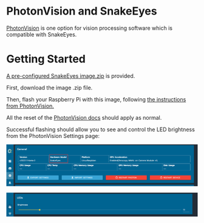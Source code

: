# PhotonVision and SnakeEyes

[PhotonVision](https://photonvision.org) is one option for vision processing software which is compatible with SnakeEyes.

# Getting Started

[A pre-configured SnakeEyes image.zip](https://github.com/PlayingWithFusion/SnakeEyesDocs/releases/latest) is provided. 

First, download the image .zip file.

Then, flash your Raspberry Pi with this image, following [the instructions from PhotonVision.](https://docs.photonvision.org/en/latest/docs/getting-started/installation/coprocessor-image.html#raspberry-pi-installation)

All the reset of the [PhotonVision docs](https://docs.photonvision.org/en/latest/index.html) should apply as normal.

Successful flashing should allow you to see and control the LED brightness from the PhotonVision Settings page:

![hardware config](img/pv_hwcfg.png)

![LED slider](img/pv_leds.png)

